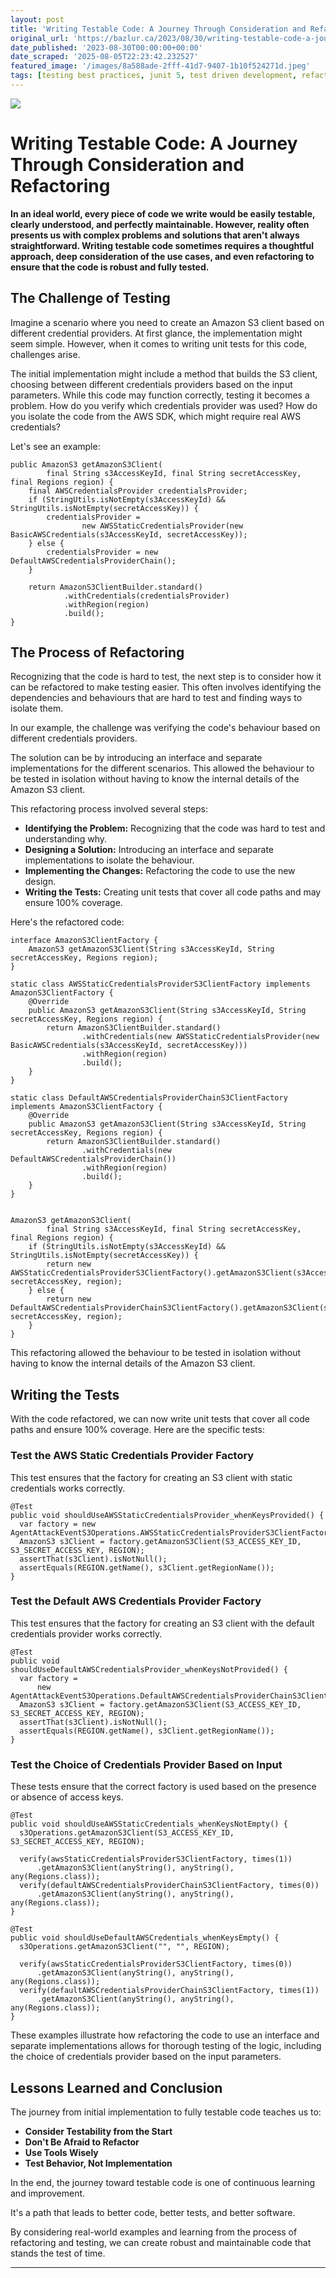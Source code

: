 ```yaml
---
layout: post
title: 'Writing Testable Code: A Journey Through Consideration and Refactoring'
original_url: 'https://bazlur.ca/2023/08/30/writing-testable-code-a-journey-through-consideration-and-refactoring/'
date_published: '2023-08-30T00:00:00+00:00'
date_scraped: '2025-08-05T22:23:42.232527'
featured_image: '/images/8a588ade-2fff-41d7-9407-1b10f524271d.jpeg'
tags: [testing best practices, junit 5, test driven development, refactoring, code quality]
---
```


![](images/8a588ade-2fff-41d7-9407-1b10f524271d.jpeg)

Writing Testable Code: A Journey Through Consideration and Refactoring
======================================================================

**In an ideal world, every piece of code we write would be easily testable, clearly understood, and perfectly maintainable. However, reality often presents us with complex problems and solutions that aren't always straightforward. Writing testable code sometimes requires a thoughtful approach, deep consideration of the use cases, and even refactoring to ensure that the code is robust and fully tested.**

The Challenge of Testing
------------------------

Imagine a scenario where you need to create an Amazon S3 client based on different credential providers. At first glance, the implementation might seem simple. However, when it comes to writing unit tests for this code, challenges arise.

The initial implementation might include a method that builds the S3 client, choosing between different credentials providers based on the input parameters. While this code may function correctly, testing it becomes a problem. How do you verify which credentials provider was used? How do you isolate the code from the AWS SDK, which might require real AWS credentials?  


Let's see an example:

```
public AmazonS3 getAmazonS3Client(
        final String s3AccessKeyId, final String secretAccessKey, final Regions region) {
    final AWSCredentialsProvider credentialsProvider;
    if (StringUtils.isNotEmpty(s3AccessKeyId) && StringUtils.isNotEmpty(secretAccessKey)) {
        credentialsProvider =
                new AWSStaticCredentialsProvider(new BasicAWSCredentials(s3AccessKeyId, secretAccessKey));
    } else {
        credentialsProvider = new DefaultAWSCredentialsProviderChain();
    }

    return AmazonS3ClientBuilder.standard()
            .withCredentials(credentialsProvider)
            .withRegion(region)
            .build();
}
```

The Process of Refactoring
--------------------------

Recognizing that the code is hard to test, the next step is to consider how it can be refactored to make testing easier. This often involves identifying the dependencies and behaviours that are hard to test and finding ways to isolate them.

In our example, the challenge was verifying the code's behaviour based on different credentials providers.  


The solution can be by introducing an interface and separate implementations for the different scenarios. This allowed the behaviour to be tested in isolation without having to know the internal details of the Amazon S3 client.

This refactoring process involved several steps:

* **Identifying the Problem:** Recognizing that the code was hard to test and understanding why.
* **Designing a Solution:** Introducing an interface and separate implementations to isolate the behaviour.
* **Implementing the Changes:** Refactoring the code to use the new design.
* **Writing the Tests:** Creating unit tests that cover all code paths and may ensure 100% coverage.

Here's the refactored code:

```
interface AmazonS3ClientFactory {
    AmazonS3 getAmazonS3Client(String s3AccessKeyId, String secretAccessKey, Regions region);
}

static class AWSStaticCredentialsProviderS3ClientFactory implements AmazonS3ClientFactory {
    @Override
    public AmazonS3 getAmazonS3Client(String s3AccessKeyId, String secretAccessKey, Regions region) {
        return AmazonS3ClientBuilder.standard()
                .withCredentials(new AWSStaticCredentialsProvider(new BasicAWSCredentials(s3AccessKeyId, secretAccessKey)))
                .withRegion(region)
                .build();
    }
}

static class DefaultAWSCredentialsProviderChainS3ClientFactory implements AmazonS3ClientFactory {
    @Override
    public AmazonS3 getAmazonS3Client(String s3AccessKeyId, String secretAccessKey, Regions region) {
        return AmazonS3ClientBuilder.standard()
                .withCredentials(new DefaultAWSCredentialsProviderChain())
                .withRegion(region)
                .build();
    }
}


AmazonS3 getAmazonS3Client(
        final String s3AccessKeyId, final String secretAccessKey, final Regions region) {
    if (StringUtils.isNotEmpty(s3AccessKeyId) && StringUtils.isNotEmpty(secretAccessKey)) {
        return new AWSStaticCredentialsProviderS3ClientFactory().getAmazonS3Client(s3AccessKeyId, secretAccessKey, region);
    } else {
        return new DefaultAWSCredentialsProviderChainS3ClientFactory().getAmazonS3Client(s3AccessKeyId, secretAccessKey, region);
    }
}
```

This refactoring allowed the behaviour to be tested in isolation without having to know the internal details of the Amazon S3 client.

Writing the Tests
-----------------

With the code refactored, we can now write unit tests that cover all code paths and ensure 100% coverage. Here are the specific tests:

### Test the AWS Static Credentials Provider Factory

This test ensures that the factory for creating an S3 client with static credentials works correctly.

```
@Test
public void shouldUseAWSStaticCredentialsProvider_whenKeysProvided() {
  var factory = new AgentAttackEventS3Operations.AWSStaticCredentialsProviderS3ClientFactory();
  AmazonS3 s3Client = factory.getAmazonS3Client(S3_ACCESS_KEY_ID, S3_SECRET_ACCESS_KEY, REGION);
  assertThat(s3Client).isNotNull();
  assertEquals(REGION.getName(), s3Client.getRegionName());
}
```

### Test the Default AWS Credentials Provider Factory

This test ensures that the factory for creating an S3 client with the default credentials provider works correctly.

```
@Test
public void shouldUseDefaultAWSCredentialsProvider_whenKeysNotProvided() {
  var factory =
      new AgentAttackEventS3Operations.DefaultAWSCredentialsProviderChainS3ClientFactory();
  AmazonS3 s3Client = factory.getAmazonS3Client(S3_ACCESS_KEY_ID, S3_SECRET_ACCESS_KEY, REGION);
  assertThat(s3Client).isNotNull();
  assertEquals(REGION.getName(), s3Client.getRegionName());
}
```

### Test the Choice of Credentials Provider Based on Input

These tests ensure that the correct factory is used based on the presence or absence of access keys.

```
@Test
public void shouldUseAWSStaticCredentials_whenKeysNotEmpty() {
  s3Operations.getAmazonS3Client(S3_ACCESS_KEY_ID, S3_SECRET_ACCESS_KEY, REGION);

  verify(awsStaticCredentialsProviderS3ClientFactory, times(1))
      .getAmazonS3Client(anyString(), anyString(), any(Regions.class));
  verify(defaultAWSCredentialsProviderChainS3ClientFactory, times(0))
      .getAmazonS3Client(anyString(), anyString(), any(Regions.class));
}

@Test
public void shouldUseDefaultAWSCredentials_whenKeysEmpty() {
  s3Operations.getAmazonS3Client("", "", REGION);

  verify(awsStaticCredentialsProviderS3ClientFactory, times(0))
      .getAmazonS3Client(anyString(), anyString(), any(Regions.class));
  verify(defaultAWSCredentialsProviderChainS3ClientFactory, times(1))
      .getAmazonS3Client(anyString(), anyString(), any(Regions.class));
}
```

These examples illustrate how refactoring the code to use an interface and separate implementations allows for thorough testing of the logic, including the choice of credentials provider based on the input parameters.

Lessons Learned and Conclusion
------------------------------

The journey from initial implementation to fully testable code teaches us to:

* **Consider Testability from the Start**
* **Don't Be Afraid to Refactor**
* **Use Tools Wisely**
* **Test Behavior, Not Implementation**

In the end, the journey toward testable code is one of continuous learning and improvement.

It's a path that leads to better code, better tests, and better software.

By considering real-world examples and learning from the process of refactoring and testing, we can create robust and maintainable code that stands the test of time.  

*** ** * ** ***


